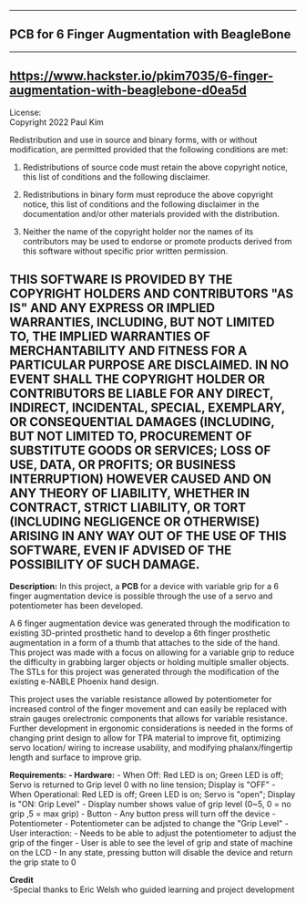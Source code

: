 --------------------------------------------------------------------------
PCB for 6 Finger Augmentation with BeagleBone
--------------------------------------------------------------------------

--------------------------------------------------------------------------
https://www.hackster.io/pkim7035/6-finger-augmentation-with-beaglebone-d0ea5d
--------------------------------------------------------------------------
License:   
Copyright 2022 Paul Kim

Redistribution and use in source and binary forms, with or without
modification, are permitted provided that the following conditions are met:

1. Redistributions of source code must retain the above copyright notice, this
list of conditions and the following disclaimer.

2. Redistributions in binary form must reproduce the above copyright notice,
this list of conditions and the following disclaimer in the documentation
and/or other materials provided with the distribution.

3. Neither the name of the copyright holder nor the names of its contributors
may be used to endorse or promote products derived from this software without
specific prior written permission.

THIS SOFTWARE IS PROVIDED BY THE COPYRIGHT HOLDERS AND CONTRIBUTORS "AS IS"
AND ANY EXPRESS OR IMPLIED WARRANTIES, INCLUDING, BUT NOT LIMITED TO, THE
IMPLIED WARRANTIES OF MERCHANTABILITY AND FITNESS FOR A PARTICULAR PURPOSE ARE
DISCLAIMED. IN NO EVENT SHALL THE COPYRIGHT HOLDER OR CONTRIBUTORS BE LIABLE
FOR ANY DIRECT, INDIRECT, INCIDENTAL, SPECIAL, EXEMPLARY, OR CONSEQUENTIAL
DAMAGES (INCLUDING, BUT NOT LIMITED TO, PROCUREMENT OF SUBSTITUTE GOODS OR
SERVICES; LOSS OF USE, DATA, OR PROFITS; OR BUSINESS INTERRUPTION) HOWEVER
CAUSED AND ON ANY THEORY OF LIABILITY, WHETHER IN CONTRACT, STRICT LIABILITY,
OR TORT (INCLUDING NEGLIGENCE OR OTHERWISE) ARISING IN ANY WAY OUT OF THE USE
OF THIS SOFTWARE, EVEN IF ADVISED OF THE POSSIBILITY OF SUCH DAMAGE.
--------------------------------------------------------------------------

**Description:**
In this project, a **PCB** for a device with variable grip for a 6 finger augmentation device is possible through 
the use of a servo and potentiometer has been developed.

A 6 finger augmentation device was generated through the modification to existing 3D-printed prosthetic hand to develop 
a 6th finger prosthetic augmentation in a form of a thumb that attaches to the side of the hand. 
This project was made with a focus on allowing for a variable grip to reduce the difficulty in grabbing larger objects 
or holding multiple smaller objects. The STLs for this project was generated through the modification of the existing 
e-NABLE Phoenix hand design.

This project uses the variable resistance allowed by potentiometer for increased control of the finger movement and 
can easily be replaced with strain gauges orelectronic components that allows for variable resistance. Further development 
in ergonomic considerations is needed in the forms of changing print design to allow for TPA material to improve fit, 
optimizing servo location/ wiring to increase usability, and modifying phalanx/fingertip length and surface to improve grip.


**Requirements:**
  **- Hardware:**
    - When Off: Red LED is on; Green LED is off; Servo is returned to Grip level 0 with no line tension; Display is "OFF"
    - When Operational: Red LED is off; Green LED is on; Servo is "open"; Display is "ON: Grip Level"
    - Display number shows value of grip level (0~5, 0 = no grip ,5 = max grip)
    - Button
      - Any button press will turn off the device
    - Potentiometer
      - Potentiometer can be adjsted to change the "Grip Level"
    - User interaction:
      - Needs to be able to adjust the potentiometer to adjust the grip of the finger
      - User is able to see the level of grip and state of machine on the LCD
      - In any state, pressing button will disable the device and return the grip state to 0

**Credit**      
     -Special thanks to Eric Welsh who guided learning and project development
     
